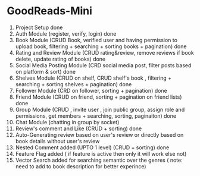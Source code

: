 # GoodReads-Mini

1. Project Setup done
2. Auth Module (register, verify, login) done
3. Book Module (CRUD Book, verified user and having permission to upload book, filtering + searching + sorting books + pagination) done
4. Rating and Review Module (CRUD rating&review, remove reviews if book delete, update rating of books) done
5. Social Media Posting Module (CRD social media post, filter posts based on platform & sort) done
6. Shelves Module (CRUD on shelf, CRUD shelf's book , filtering + searching + sorting shelves + pagination) done
7. Follower Module (CRD on follower, sorting + pagination) done
8. Friend Module (CRUD on friend, sorting + pagination on friend lists) done
9. Group Module (CRUD , invite user , join public group, assign role and permissions, get members + searching, sorting, paginaiton) done
10. Chat Module (chatting in group by socket)
11. Review's comment and Like (CRUD + sorting) done
12. Auto-Generating review based on user's review or directly based on book details without user's review
13. Nested Comment added (UPTO 1 level) (CRUD + sorting) done
14. Feature Flag added ( if feature is active then only it will work else not)
15. Vector Search added for searching semantic over the genres ( note: need to add to book description for better experince)
